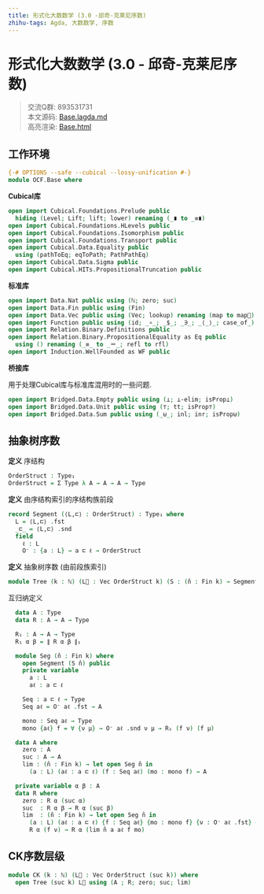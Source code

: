 ```yaml
---
title: 形式化大数数学 (3.0 -邱奇-克莱尼序数)
zhihu-tags: Agda, 大数数学, 序数
---
```


# 形式化大数数学 (3.0 - 邱奇-克莱尼序数)

> 交流Q群: 893531731  
> 本文源码: [Base.lagda.md](httrsps://github.com/choukh/agda-googology/blob/main/src/OCF/Base.lagda.md)  
> 高亮渲染: [Base.html](httrsps://choukh.github.io/agda-googology/OCF.Base.html)  

## 工作环境

```agda
{-# OPTIONS --safe --cubical --lossy-unification #-}
module OCF.Base where
```

**Cubical库**

```agda
open import Cubical.Foundations.Prelude public
  hiding (Level; Lift; lift; lower) renaming (_∎ to _≡∎)
open import Cubical.Foundations.HLevels public
open import Cubical.Foundations.Isomorphism public
open import Cubical.Foundations.Transport public
open import Cubical.Data.Equality public
  using (pathToEq; eqToPath; PathPathEq)
open import Cubical.Data.Sigma public
open import Cubical.HITs.PropositionalTruncation public
```

**标准库**

```agda
open import Data.Nat public using (ℕ; zero; suc)
open import Data.Fin public using (Fin)
open import Data.Vec public using (Vec; lookup) renaming (map to map⃗)
open import Function public using (id; _∘_; _$_; _∋_; _⟨_⟩_; case_of_)
open import Relation.Binary.Definitions public
open import Relation.Binary.PropositionalEquality as Eq public
  using () renaming (_≡_ to _＝_; refl to rfl)
open import Induction.WellFounded as WF public
```

**桥接库**

用于处理Cubical库与标准库混用时的一些问题.

```agda
open import Bridged.Data.Empty public using (⊥; ⊥-elim; isProp⊥)
open import Bridged.Data.Unit public using (⊤; tt; isProp⊤)
open import Bridged.Data.Sum public using (_⊎_; inl; inr; isProp⊎)
```

## 抽象树序数

**定义** 序结构

```agda
OrderStruct : Type₁
OrderStruct = Σ Type λ A → A → A → Type
```

**定义** 由序结构索引的序结构族前段

```agda
record Segment (⟨L,⊏⟩ : OrderStruct) : Type₁ where
  L = ⟨L,⊏⟩ .fst
  _⊏_ = ⟨L,⊏⟩ .snd
  field
    ℓ : L
    O⁻ : {a : L} → a ⊏ ℓ → OrderStruct
```

**定义** 抽象树序数 (由前段族索引)

```agda
module Tree (k : ℕ) (L⃗ : Vec OrderStruct k) (S : (n̂ : Fin k) → Segment (lookup L⃗ n̂)) where
```

互归纳定义

```agda
  data A : Type
  data R : A → A → Type

  R₁ : A → A → Type
  R₁ α β = ∥ R α β ∥₁
```

```agda
  module Seg (n̂ : Fin k) where
    open Segment (S n̂) public
    private variable
      a : L
      aℓ : a ⊏ ℓ

    Seq : a ⊏ ℓ → Type
    Seq aℓ = O⁻ aℓ .fst → A

    mono : Seq aℓ → Type
    mono {aℓ} f = ∀ {ν μ} → O⁻ aℓ .snd ν μ → R₁ (f ν) (f μ)
```

```agda
  data A where
    zero : A
    suc : A → A
    lim : (n̂ : Fin k) → let open Seg n̂ in
      (a : L) (aℓ : a ⊏ ℓ) (f : Seq aℓ) (mo : mono f) → A
```

```agda
  private variable α β : A
  data R where
    zero : R α (suc α)
    suc  : R α β → R α (suc β)
    lim  : (n̂ : Fin k) → let open Seg n̂ in
      (a : L) (aℓ : a ⊏ ℓ) {f : Seq aℓ} {mo : mono f} {ν : O⁻ aℓ .fst} →
      R α (f ν) → R α (lim n̂ a aℓ f mo)
```

## CK序数层级

```agda
module CK (k : ℕ) (L⃗ : Vec OrderStruct (suc k)) where
  open Tree (suc k) L⃗ using (A ; R; zero; suc; lim)
```
